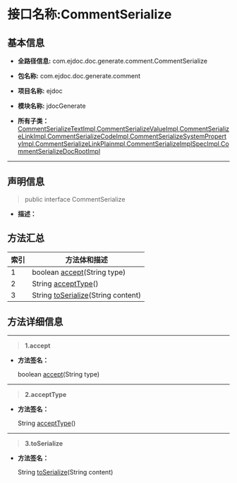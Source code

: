 # 接口名称:CommentSerialize

## 基本信息

* **全路径信息:** com.ejdoc.doc.generate.comment.CommentSerialize
* **包名称:** com.ejdoc.doc.generate.comment
* **项目名称:** ejdoc
* **模块名称:** jdocGenerate







* **所有子类：**  
[CommentSerializeTextImpl](/jdocGenerate/com/ejdoc/doc/generate/comment/md/impl/CommentSerializeTextImpl.md),[CommentSerializeValueImpl](/jdocGenerate/com/ejdoc/doc/generate/comment/md/impl/CommentSerializeValueImpl.md),[CommentSerializeLinkImpl](/jdocGenerate/com/ejdoc/doc/generate/comment/md/impl/CommentSerializeLinkImpl.md),[CommentSerializeCodeImpl](/jdocGenerate/com/ejdoc/doc/generate/comment/md/impl/CommentSerializeCodeImpl.md),[CommentSerializeSystemPropertyImpl](/jdocGenerate/com/ejdoc/doc/generate/comment/md/impl/CommentSerializeSystemPropertyImpl.md),[CommentSerializeLinkPlainmpl](/jdocGenerate/com/ejdoc/doc/generate/comment/md/impl/CommentSerializeLinkPlainmpl.md),[CommentSerializeImplSpecImpl](/jdocGenerate/com/ejdoc/doc/generate/comment/md/impl/CommentSerializeImplSpecImpl.md),[CommentSerializeDocRootImpl](/jdocGenerate/com/ejdoc/doc/generate/comment/md/impl/CommentSerializeDocRootImpl.md)

---

## 声明信息
> public interface CommentSerialize     


* **描述：** 

  








## 方法汇总

|   索引  |    方法体和描述   |
| ---- | ---- |
|1|boolean [accept](#innerlink-accept-javalangstring)(String type)   <br/>|
|2|String [acceptType](#innerlink-accepttype)()   <br/>|
|3|String [toSerialize](#innerlink-toserialize-javalangstring)(String content)   <br/>|








## 方法详细信息

---
> **1.<span id="innerlink-accept-javalangstring">accept</span>**

* **方法签名：** 

  boolean [accept](#accept-javalangstring)(String type)   







---
> **2.<span id="innerlink-accepttype">acceptType</span>**

* **方法签名：** 

  String [acceptType](#accepttype)()   







---
> **3.<span id="innerlink-toserialize-javalangstring">toSerialize</span>**

* **方法签名：** 

  String [toSerialize](#toserialize-javalangstring)(String content)   







